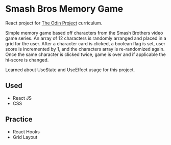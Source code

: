 # Smash Bros Memory Game

React project for [The Odin Project](https://www.theodinproject.com/paths/full-stack-javascript/courses/javascript/lessons/memory-card) curriculum.

Simple memory game based off characters from the Smash Brothers video game series. An array of 12 characters is randomly arranged and placed in a grid for the user. After a character card is clicked, a boolean flag is set, user score is incremented by 1, and the characters array is re-randomized again. Once the same character is clicked twice, game is over and if applicable the hi-score is changed. 

Learned about UseState and UseEffect usage for this project.


## Used

- React JS
- CSS

## Practice

- React Hooks
- Grid Layout
